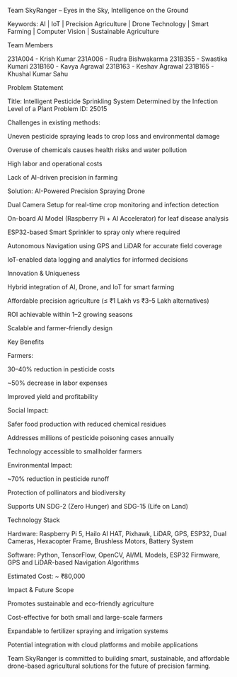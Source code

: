 Team SkyRanger – Eyes in the Sky, Intelligence on the Ground

Keywords: AI | IoT | Precision Agriculture | Drone Technology | Smart Farming | Computer Vision | Sustainable Agriculture

Team Members

231A004 - Krish Kumar
231A006 - Rudra Bishwakarma
231B355 - Swastika Kumari
231B160 - Kavya Agrawal
231B163 - Keshav Agrawal
231B165 - Khushal Kumar Sahu

Problem Statement

Title: Intelligent Pesticide Sprinkling System Determined by the Infection Level of a Plant
Problem ID: 25015

Challenges in existing methods:

Uneven pesticide spraying leads to crop loss and environmental damage

Overuse of chemicals causes health risks and water pollution

High labor and operational costs

Lack of AI-driven precision in farming

Solution: AI-Powered Precision Spraying Drone

Dual Camera Setup for real-time crop monitoring and infection detection

On-board AI Model (Raspberry Pi + AI Accelerator) for leaf disease analysis

ESP32-based Smart Sprinkler to spray only where required

Autonomous Navigation using GPS and LiDAR for accurate field coverage

IoT-enabled data logging and analytics for informed decisions

Innovation & Uniqueness

Hybrid integration of AI, Drone, and IoT for smart farming

Affordable precision agriculture (≤ ₹1 Lakh vs ₹3–5 Lakh alternatives)

ROI achievable within 1–2 growing seasons

Scalable and farmer-friendly design

Key Benefits

Farmers:

30–40% reduction in pesticide costs

~50% decrease in labor expenses

Improved yield and profitability

Social Impact:

Safer food production with reduced chemical residues

Addresses millions of pesticide poisoning cases annually

Technology accessible to smallholder farmers

Environmental Impact:

~70% reduction in pesticide runoff

Protection of pollinators and biodiversity

Supports UN SDG-2 (Zero Hunger) and SDG-15 (Life on Land)

Technology Stack

Hardware: Raspberry Pi 5, Hailo AI HAT, Pixhawk, LiDAR, GPS, ESP32, Dual Cameras, Hexacopter Frame, Brushless Motors, Battery System

Software: Python, TensorFlow, OpenCV, AI/ML Models, ESP32 Firmware, GPS and LiDAR-based Navigation Algorithms

Estimated Cost: ~ ₹80,000

Impact & Future Scope

Promotes sustainable and eco-friendly agriculture

Cost-effective for both small and large-scale farmers

Expandable to fertilizer spraying and irrigation systems

Potential integration with cloud platforms and mobile applications

Team SkyRanger is committed to building smart, sustainable, and affordable drone-based agricultural solutions for the future of precision farming.
